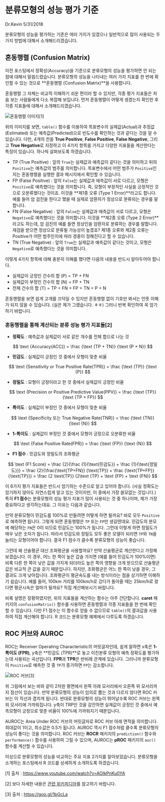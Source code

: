 분류모형의 성능 평가 기준
================
Dr.Kevin
5/31/2018

분류모형의 성능을 평가하는 기준은 여러 가지가 있겠으나 일반적으로 많이 사용되는 두 가지 방법에 대해서 소개해드리겠습니다.

**혼동행렬 (Confusion Matrix)**
-------------------------------

이전 포스팅에서 정확성(Accuracy)을 기준으로 분류모형의 성능을 평가하면 안 되는 점에 대해서 말씀드렸습니다. 분류모형의 성능을 나타내는 여러 가지 지표를 한 번에 확인할 수 있는 것으로 **혼동행렬 (Confusion Matrix)**을 사용합니다.

혼동행렬 그 자체는 비교적 이해하기 쉬운 편이라 할 수 있지만, 각종 평가 지표들은 처음 보는 사람들에게 다소 복잡해 보입니다. 먼저 혼동행렬이 어떻게 생겼는지 확인한 후 각종 지표들에 대해서 소개해드리겠습니다.

![혼동행렬 이미지](https://i.ytimg.com/vi/AOIkPnKu0YA/maxresdefault.jpg)[1]

위의 이미지를 보면, `table()` 함수를 이용하여 목표변수의 실제값(Actual)과 추정값(Estimated) 또는 예측값(Predicted)으로 빈도수를 확인하는 것과 같다는 것을 알 수 있습니다. 다만, 4개의 칸을 **True Positive**, **False Positive**, **False Negative**, 그리고 **True Negative**로 지정하고 이 4가지 항목을 가지고 다양한 지표들을 계산한다는 특징이 있습니다. 하나씩 살펴보도록 하겠습니다.

-   TP (True Positive) : 앞의 `True`는 실제값과 예측값이 같다는 것을 의미하고 뒤의 `Positive`는 예측값의 범주를 의미합니다. 목표변수에서 어떤 범주가 `Positive`인지는 혼동행렬을 실행한 결과 메시지에서 확인할 수 있습니다.
-   FP (False Positive) : 앞의 `False`는 실제값과 에측값이 서로 다르고, 모형은 `Positive`로 예측했다는 것을 의미합니다. 즉, 모형이 부정적인 사실을 긍정적인 것으로 오분류했다는 것이죠. 이것을 **제1종 오류 (Type 1 Error)**라고도 합니다. 예를 들어 암 검진을 한다고 했을 때 실제로 암환자가 정상으로 분류되는 경우를 말합니다.
-   FN (False Negative) : 앞의 `False`는 실제값과 에측값이 서로 다르고, 모형은 `Negative`로 예측했다는 것을 의미합니다. 이것을 **제2종 오류 (Type 2 Error)**라고도 하는데, 암 검진의 예를 들면 정상인을 암환자로 분류하는 경우를 말합니다. 재검을 받으면 정상으로 분류될 가능성이 높겠죠? 제1종 오류와 제2종 오류는 Positive가 어떤 범주인지에 따라 경중이 정해진다고 할 수 있습니다.
-   TN (True Negative) : 앞의 `True`는 실제값과 예측값이 같다는 것이고, 모형은 `Negative`로 예측했다는 것을 의미합니다.

이렇게 4가지 항목에 대해 충분히 이해를 했다면 다음의 내용을 반드시 알아두어야 합니다.

-   실제값이 긍정인 건수의 합 (P) = TP + FN
-   실제값이 부정인 건수의 합 (N) = FP + TN
-   전체 건수의 합 (T) = TP + FN + FP + TN = P + N

혼동행렬을 보면 쉽게 고개를 끄덕일 수 있지만 혼동행렬 없이 기호만 봐서는 언뜻 이해가 되지 않을 수 있습니다. (실은 제가 그랬습니다. ㅎㅎ) 그러니 반복 확인하여 꼭 암기하기 바랍니다.

### 혼동행렬을 통해 계산되는 분류 성능 평가 지표들[2]

-   **정확도** : 예측값과 실제값이 서로 같은 개수를 전체 합으로 나눈 것

  $$ \text {Accuracy(ACC)} = \frac {\text {TP + TN}} {\text {P + N}} $$

-   **민감도** : 실제값이 긍정인 것 중에서 모형이 맞춘 비율

  $$ \text {Sensitivity or True Positive Rate(TPR)} = \frac {\text {TP}} {\text {P}} $$

-   **정밀도** : 모형이 긍정이라고 한 것 중에서 실제값이 긍정인 비율

  $$ \text {Precision or Positive Predictive Value(PPV)} = \frac {\text {TP}} {\text {TP + FP}} $$

-   **특이도** : 실제값이 부정인 것 중에서 모형이 맞춘 비율

  $$ \text {Specificity 또는 True Negative Rate(TNR)} = \frac {\text {TN}} {\text {N}} $$

-   **1-특이도** : 실제값이 부정인 것 중에서 모형이 긍정으로 오분류한 비율

  $$ \text {False Positive Rate(FPR)} = \frac {\text {FP}} {\text {N}} $$

-   **F1 점수** : 민감도와 정밀도의 조화평균
    
  $$ \text {F1 Score} = \frac {2}{\frac {1}{\text{민감도}} + \frac {1}{\text{정밀도}}} = \frac {2}{\frac{\text{TP+FN}} {\text{TP}} + \frac {\text{TP+FP}}{\text{TP}}} = \frac {2 \text{TP}} {2\text {TP} + \text {FP} + \text {FN}} $$

이 6가지 평가 지표들은 반드시 암기하는 수준으로 알고 있어야 합니다. (사실 정확도는 암기하지 않아도 자연스럽게 알고 있는 것이지만, 이 중에서 가장 쓸모없는 것입니다.) 특히 **F1 점수**는 분류모형의 성능 평가 지표가 많이 사용되는 것 중 하나이며, 제가 가장 중요하다고 생각하는데요. 그 이유는 다음과 같습니다.

만약 분류모형이 민감도를 100%로 만들려면 어떻게 하면 될까요? 바로 모두 `Positive`로 예측하면 됩니다. 그렇게 되면 혼동행렬은 `TP` 또는 `FP`만 생길텐데요. 민감도의 분모에 해당하는 `FN`은 0이 되므로 민감도는 100%가 됩니다. 그런데 이렇게 하면 정밀도가 매우 낮은 숫자가 됩니다. 따라서 민감도와 정밀도 모두 좋은 모델이 되러면 `TP`와 `TN`을 늘리는 모형이어야 합니다. 결국 F1 점수가 클수록 분류모형의 성능이 좋습니다.

그런데 왜 산술평균 대신 조화평균을 사용할까요? 만약 산술평균로 계산한다고 가정해보겠습니다. 이 경우, 어느 한 쪽이 높은 갑슬 가지면 (예를 들어 민감도가 100%이면) 비록 다른 한 쪽이 낮은 값을 가지게 되더라도 높은 쪽의 영향을 크게 받으므로 산술평균값은 비교적 큰 값을 갖기 때문입니다. 하지만, 조화평균은 어느 한 쪽이 낮을 경우, 그 결과도 크게 낮아집니다. 조화평균이 평균속도를 내는 방식이라는 점을 상기하면 이해하기 쉽습니다. 예를 들어, 100km 거리를 100km/h로 갔다가 돌아올 때는 25km/h로 왔다면 평균시속은 얼마가 될까요? 직접 계산해보시기 바랍니다.

비록 설명은 장황하였지만, 위의 지표들을 계산하는 함수는 아주 간단합니다. **caret** 패키지의 `confusionMatrix()` 함수를 사용하면 혼동행렬과 각종 지표들을 한 번에 확인할 수 있습니다. 다만 F1 점수는 이 함수로 얻을 수 없으므로 `table()`의 결과값을 사용하여 직접 계산해야 합니다. R 코드는 분류모형 예제에서 다루도록 하겠습니다.

**ROC 커브와 AUROC**
--------------------

ROC는 Receiver Operating Characteristic의 머릿글자인데, 쉽게 말하면 x축은 **1-특이도 (FPR)**, y축은 **민감도 (TPR)**로 놓고 이진분류 모형의 예측 정확도를 평가하는데 사용되는 곡선입니다. **FPR**과 **TPR**은 반비례 관계에 있습니다. 그러니까 분류모형이 `Positive`로 예측한 것 중 `TP`가 증가하면 `FP`는 감소합니다.

![ROC 커브](https://i.stack.imgur.com/PRfzr.png)[3]

위 그림에서 보는 바와 같이 2차원 평면에서 왼쪽 아래 모서리에서 오른쪽 위 모서리까지 점선이 있습니다. 만약 분류모형의 성능이 임의로 뽑는 것과 다르지 않다면 ROC 커브는 이 직선과 겹치게 됩니다. 반대로 분류모형의 성능이 뛰어날수록 ROC 커브는 왼쪽 위 모서리에 가까워집니다. y축이 TRP인 것을 감안하면 실제값이 긍정인 것 중에서 예측모형이 긍정으로 맞춘 비율이 100%에 가까워지기 때문입니다.

AUROC는 Area Under ROC 커브의 머릿글자로 ROC 커브 아래 면적을 의미합니다. 최대값이 1이고, 최소값은 0.5가 됩니다. AUROC 역시 F1 점수처럼 클수록 분류모형의 성능이 좋다는 것을 의미합니다. ROC 커브는 **ROCR** 패키지의 `prediction()` 함수와 `performance()` 함수를 사용하여 그릴 수 있으며, AUROC는 **pROC** 패키지의 `auc()` 함수를 계산할 수 있습니다.

이상으로 분류모형의 성능을 비교하는 주요 지표 2가지를 알아보았습니다. 분류모형을 소개하는 포스팅에서 R 코드를 상세하게 소개하도록 하겠습니다.

[1] 출처 : <https://www.youtube.com/watch?v=AOIkPnKu0YA>

[2] 보다 자세한 내용은 [관련 위키피디아](https://goo.gl/YDJZaY)를 참고하기 바랍니다.

[3] 출처 : <https://goo.gl/1bGcLa>

